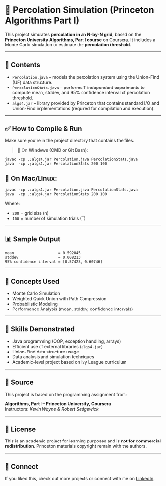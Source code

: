 # 📌 Percolation Simulation (Princeton Algorithms Part I)

This project simulates **percolation in an N-by-N grid**, based on the **Princeton University Algorithms, Part I course** on Coursera. It includes a Monte Carlo simulation to estimate the **percolation threshold**.

---

## 📁 Contents

- `Percolation.java` – models the percolation system using the Union-Find (UF) data structure.
- `PercolationStats.java` – performs T independent experiments to compute mean, stddev, and 95% confidence interval of percolation threshold.
- `algs4.jar` – library provided by Princeton that contains standard I/O and Union-Find implementations (required for compilation and execution).

---

## ✅ How to Compile & Run

Make sure you're in the project directory that contains the files.

> 📍 On **Windows (CMD or Git Bash)**:
```
javac -cp .;algs4.jar Percolation.java PercolationStats.java
java  -cp .;algs4.jar PercolationStats 200 100
```

## 🐧 On Mac/Linux:

```
javac -cp .:algs4.jar Percolation.java PercolationStats.java
java  -cp .:algs4.jar PercolationStats 200 100
```

Where:

- `200` = grid size (n)  
- `100` = number of simulation trials (T)

---

## 📊 Sample Output

```
mean                    = 0.592845
stddev                  = 0.008213
95% confidence interval = [0.57423, 0.60746]
```

---

## 🧠 Concepts Used

- Monte Carlo Simulation  
- Weighted Quick Union with Path Compression  
- Probabilistic Modeling  
- Performance Analysis (mean, stddev, confidence intervals)

---

## 📌 Skills Demonstrated

- Java programming (OOP, exception handling, arrays)  
- Efficient use of external libraries (`algs4.jar`)  
- Union-Find data structure usage  
- Data analysis and simulation techniques  
- Academic-level project based on Ivy League curriculum

---

## 🏅 Source

This project is based on the programming assignment from:

**Algorithms, Part I – Princeton University, Coursera**  
Instructors: *Kevin Wayne & Robert Sedgewick*

---

## 📄 License

This is an academic project for learning purposes and is **not for commercial redistribution**. Princeton materials copyright remain with the authors.

---

## 🔗 Connect

If you liked this, check out more projects or connect with me on [LinkedIn](https://www.linkedin.com).


